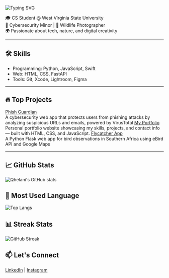  ![Typing SVG](https://readme-typing-svg.demolab.com/?lines=Hello!+I%27m+Qhelani+👋;&center=true&size=30) 

🎓 CS Student @ West Virginia State University  
🔐 Cybersecurity Minor | 📸 Wildlife Photographer  
🌍 Passionate about tech, nature, and digital creativity

---

## 🛠️ Skills
- Programming: Python, JavaScript, Swift
- Web: HTML, CSS, FastAPI
- Tools: Git, Xcode, Lightroom, Figma

---

## 🔥 Top Projects
[Phish Guardian](https://github.com/Qhelani01/Phish-Guardian.git)  
A cybersecurity web app that protects users from phishing attacks by analyzing suspicious URLs and emails, powered by VirusTotal
[My Portfolio](https://github.com/Qhelani01/Portfolio.git)  
Personal portfolio website showcasing my skills, projects, and contact info — built with HTML, CSS, and JavaScript.
[Flycatcher App](https://github.com/Qhelani01/Flycatcher-Web-App.git)  
A Python Flask web app for bird observations in Southern Africa using eBird API and Google Maps

---

## 📈 GitHub Stats
![Qhelani's GitHub stats](https://github-readme-stats.vercel.app/api?username=Qhelani01&show_icons=true&theme=radical)

## 🧰 Most Used Language
![Top Langs](https://github-readme-stats.vercel.app/api/top-langs/?username=Qhelani01&layout=compact&theme=radical)

## 📊 Streak Stats
![GitHub Streak](https://streak-stats.demolab.com?user=Qhelani01&theme=radical&hide_border=true)


## 📫 Let's Connect
[LinkedIn](http://www.linkedin.com/in/qhelani-moyo) | [Instagram](https://www.instagram.com/qhelani_moyo)
